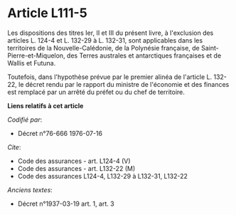 # Article L111-5

Les dispositions des titres Ier, II et III du présent livre, à l'exclusion des articles L. 124-4 et L. 132-29 à L. 132-31,
sont applicables dans les territoires de la Nouvelle-Calédonie, de la Polynésie française, de Saint-Pierre-et-Miquelon, des
Terres australes et antarctiques françaises et de Wallis et Futuna.

Toutefois, dans l'hypothèse prévue par le premier alinéa de l'article L. 132-22, le décret rendu par le rapport du ministre
de l'économie et des finances est remplacé par un arrêté du préfet ou du chef de territoire.

**Liens relatifs à cet article**

_Codifié par_:

  - Décret n°76-666 1976-07-16

_Cite_:

  - Code des assurances - art. L124-4 (V)
  - Code des assurances - art. L132-22 (M)
  - Code des assurances L124-4, L132-29 à L132-31, L132-22

_Anciens textes_:

  - Décret n°1937-03-19 art. 1, art. 3
